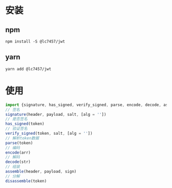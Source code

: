# 安装

## npm

```shell script
npm install -S @lc7457/jwt
```

## yarn

```shell script
yarn add @lc7457/jwt
```

# 使用

```js
import {signature, has_signed, verify_signed, parse, encode, decode, assemble, disassemble} from '@lc7457/jwt'
// 签名
signature(header, payload, salt, [alg = ''])
// 是否签名
has_signed(token)
// 验证签名
verify_signed(token, salt, [alg = ''])
// 解析token数据
parse(token)
// 编码
encode(arr)
// 解码
decode(str)
// 组装
assemble(header, payload, sign)
// 分解
disassemble(token)

```
